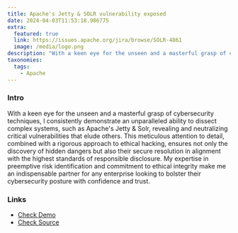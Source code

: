 ```yaml
---
title: Apache's Jetty & SOLR vulnerability exposed
date: 2024-04-03T11:53:18.986775
extra:
  featured: true
  link: https://issues.apache.org/jira/browse/SOLR-4861
  image: /media/logo.png
description: "With a keen eye for the unseen and a masterful grasp of cybersecurity techniques, I consistently demonstrate an unparalleled ability to dissect complex systems, such as Apache's Jetty & Solr, revealing and neutralizing critical vulnerabilities that elude others. This meticulous attention to detail, combined with a rigorous approach to ethical hacking, ensures not only the discovery of hidden dangers but also their secure resolution in alignment with the highest standards of responsible disclosure. My expertise in preemptive risk identification and commitment to ethical integrity make me an indispensable partner for any enterprise looking to bolster their cybersecurity posture with confidence and trust."
taxonomies:
  tags:
    - Apache
---
```

### Intro

With a keen eye for the unseen and a masterful grasp of cybersecurity techniques, I consistently demonstrate an unparalleled ability to dissect complex systems, such as Apache's Jetty & Solr, revealing and neutralizing critical vulnerabilities that elude others. This meticulous attention to detail, combined with a rigorous approach to ethical hacking, ensures not only the discovery of hidden dangers but also their secure resolution in alignment with the highest standards of responsible disclosure. My expertise in preemptive risk identification and commitment to ethical integrity make me an indispensable partner for any enterprise looking to bolster their cybersecurity posture with confidence and trust.

### Links

- [Check Demo](https://issues.apache.org/jira/browse/SOLR-4861)
- [Check Source](https://issues.apache.org/jira/browse/SOLR-4861)
